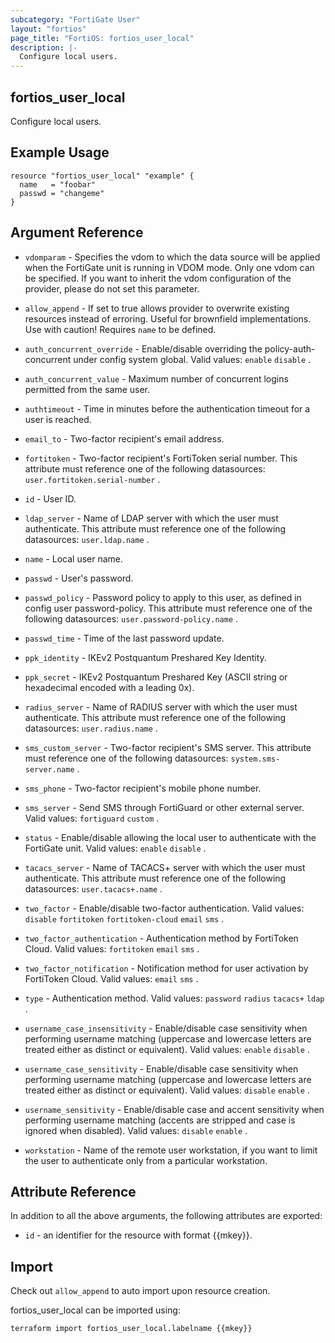 ```yaml
---
subcategory: "FortiGate User"
layout: "fortios"
page_title: "FortiOS: fortios_user_local"
description: |-
  Configure local users.
---
```


## fortios_user_local
Configure local users.

## Example Usage

```hcl
resource "fortios_user_local" "example" {
  name   = "foobar"
  passwd = "changeme"
}
```

## Argument Reference
* `vdomparam` - Specifies the vdom to which the data source will be applied when the FortiGate unit is running in VDOM mode. Only one vdom can be specified. If you want to inherit the vdom configuration of the provider, please do not set this parameter.
* `allow_append` - If set to true allows provider to overwrite existing resources instead of erroring. Useful for brownfield implementations. Use with caution! Requires `name` to be defined.

* `auth_concurrent_override` - Enable/disable overriding the policy-auth-concurrent under config system global. Valid values: `enable` `disable` .
* `auth_concurrent_value` - Maximum number of concurrent logins permitted from the same user.
* `authtimeout` - Time in minutes before the authentication timeout for a user is reached.
* `email_to` - Two-factor recipient's email address.
* `fortitoken` - Two-factor recipient's FortiToken serial number. This attribute must reference one of the following datasources: `user.fortitoken.serial-number` .
* `id` - User ID.
* `ldap_server` - Name of LDAP server with which the user must authenticate. This attribute must reference one of the following datasources: `user.ldap.name` .
* `name` - Local user name.
* `passwd` - User's password.
* `passwd_policy` - Password policy to apply to this user, as defined in config user password-policy. This attribute must reference one of the following datasources: `user.password-policy.name` .
* `passwd_time` - Time of the last password update.
* `ppk_identity` - IKEv2 Postquantum Preshared Key Identity.
* `ppk_secret` - IKEv2 Postquantum Preshared Key (ASCII string or hexadecimal encoded with a leading 0x).
* `radius_server` - Name of RADIUS server with which the user must authenticate. This attribute must reference one of the following datasources: `user.radius.name` .
* `sms_custom_server` - Two-factor recipient's SMS server. This attribute must reference one of the following datasources: `system.sms-server.name` .
* `sms_phone` - Two-factor recipient's mobile phone number.
* `sms_server` - Send SMS through FortiGuard or other external server. Valid values: `fortiguard` `custom` .
* `status` - Enable/disable allowing the local user to authenticate with the FortiGate unit. Valid values: `enable` `disable` .
* `tacacs_server` - Name of TACACS+ server with which the user must authenticate. This attribute must reference one of the following datasources: `user.tacacs+.name` .
* `two_factor` - Enable/disable two-factor authentication. Valid values: `disable` `fortitoken` `fortitoken-cloud` `email` `sms` .
* `two_factor_authentication` - Authentication method by FortiToken Cloud. Valid values: `fortitoken` `email` `sms` .
* `two_factor_notification` - Notification method for user activation by FortiToken Cloud. Valid values: `email` `sms` .
* `type` - Authentication method. Valid values: `password` `radius` `tacacs+` `ldap` .
* `username_case_insensitivity` - Enable/disable case sensitivity when performing username matching (uppercase and lowercase letters are treated either as distinct or equivalent). Valid values: `enable` `disable` .
* `username_case_sensitivity` - Enable/disable case sensitivity when performing username matching (uppercase and lowercase letters are treated either as distinct or equivalent). Valid values: `disable` `enable` .
* `username_sensitivity` - Enable/disable case and accent sensitivity when performing username matching (accents are stripped and case is ignored when disabled). Valid values: `disable` `enable` .
* `workstation` - Name of the remote user workstation, if you want to limit the user to authenticate only from a particular workstation.

## Attribute Reference

In addition to all the above arguments, the following attributes are exported:
* `id` - an identifier for the resource with format {{mkey}}.

## Import

Check out `allow_append` to auto import upon resource creation.

fortios_user_local can be imported using:
```sh
terraform import fortios_user_local.labelname {{mkey}}
```
